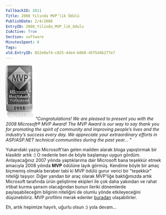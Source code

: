 ```yaml
---
FallbackID: 2011
Title: 2008 Yılında MVP'lik Ödülü
PublishDate: 2/4/2008
EntryID: 2008_Yilinda_MVP_lik_Odulu
IsActive: True
Section: software
MinutesSpent: 0
Tags: 
old.EntryID: 852e0af4-c825-4de4-b0b0-45f5d4b277e7
---
```

![](media/2008_Yilinda_MVP_lik_Odulu/02042008_1.png)*"Congratulations!
We are pleased to present you with the 2008 Microsoft® MVP Award! The
MVP Award is our way to say thank you for promoting the spirit of
community and improving people’s lives and the industry’s success every
day. We appreciate your extraordinary efforts in ASP/ASP.NET technical
communities during the past year... "*

Yukarıdaki yazıyı Microsoft'tan gelen mailden alarak bloga yapıştırmak
bir klasiktir artık :) O nedenle ben de böyle başlamayı uygun gördüm.
Anlayacağınız 2007 yılında yaptıklarıma dair Microsoft bana teşekkür
etmek amacıyla 2008 yılında **MVP** ödülüne layık görmüş. Kendime böyle
bir amaç biçmemiş olmakla beraber tabi ki MVP ödülü gurur verici bir
"teşekkür" niteliği taşıyor. Diğer yandan bir araç olarak MVP'liğe
baktığımızda artık Microsoft tarafında ürün geliştirme ekipleri ile çok
daha yakından ve rahat irtibat kurma şansım olacağından bunun ileriki
dönemlerde paylaşabileceğim bilginin niteliğini de olumlu yönde
etkileyeceğini düşünebiliriz. MVP profilimi merak edenler
[buradan](https://mvp.support.microsoft.com/profile=B10B654A-87F1-4482-871E-90701937B8C9)
ulaşabilirler.

Eh, artık hepimize hayırlı, uğurlu olsun :) yola devam...


